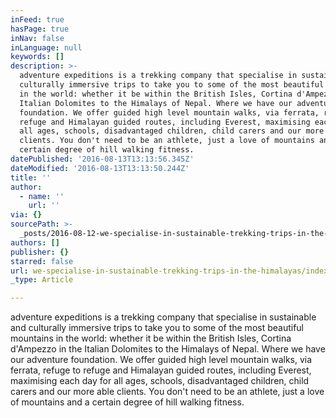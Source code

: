 ```yaml
---
inFeed: true
hasPage: true
inNav: false
inLanguage: null
keywords: []
description: >-
  adventure expeditions is a trekking company that specialise in sustainable and
  culturally immersive trips to take you to some of the most beautiful mountains
  in the world: whether it be within the British Isles, Cortina d'Ampezzo in the
  Italian Dolomites to the Himalays of Nepal. Where we have our adventure
  foundation. We offer guided high level mountain walks, via ferrata, refuge to
  refuge and Himalayan guided routes, including Everest, maximising each day for
  all ages, schools, disadvantaged children, child carers and our more able
  clients. You don't need to be an athlete, just a love of mountains and a
  certain degree of hill walking fitness.
datePublished: '2016-08-13T13:13:56.345Z'
dateModified: '2016-08-13T13:13:50.244Z'
title: ''
author:
  - name: ''
    url: ''
via: {}
sourcePath: >-
  _posts/2016-08-12-we-specialise-in-sustainable-trekking-trips-in-the-himalayas.md
authors: []
publisher: {}
starred: false
url: we-specialise-in-sustainable-trekking-trips-in-the-himalayas/index.html
_type: Article

---
```

adventure expeditions is a trekking company that specialise in sustainable and culturally immersive trips to take you to some of the most beautiful mountains in the world: whether it be within the British Isles, Cortina d'Ampezzo in the Italian Dolomites to the Himalays of Nepal. Where we have our adventure foundation. We offer guided high level mountain walks, via ferrata, refuge to refuge and Himalayan guided routes, including Everest, maximising each day for all ages, schools, disadvantaged children, child carers and our more able clients. You don't need to be an athlete, just a love of mountains and a certain degree of hill walking fitness.